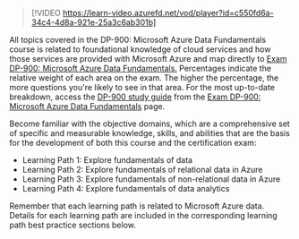 

> [!VIDEO https://learn-video.azurefd.net/vod/player?id=c550fd6a-34c4-4d8a-921e-25a3c6ab301b]

All topics covered in the DP-900: Microsoft Azure Data Fundamentals course is related to foundational knowledge of cloud services and how those services are provided with Microsoft Azure and map directly to [Exam DP-900: Microsoft Azure Data Fundamentals.](https://aka.ms/dp900exam) Percentages indicate the relative weight of each area on the exam. The higher the percentage, the more questions you're likely to see in that area. For the most up-to-date breakdown, access the [DP-900 study guide](https://aka.ms/DP900StudyGuide) from the [Exam DP-900: Microsoft Azure Data Fundamentals](https://aka.ms/dp900exam) page.

Become familiar with the objective domains, which are a comprehensive set of specific and measurable knowledge, skills, and abilities that are the basis for the development of both this course and the certification exam:

- Learning Path 1: Explore fundamentals of data
- Learning Path 2: Explore fundamentals of relational data in Azure
- Learning Path 3: Explore fundamentals of non-relational data in Azure
- Learning Path 4: Explore fundamentals of data analytics

Remember that each learning path is related to Microsoft Azure data. Details for each learning path are included in the corresponding learning path best practice sections below.
